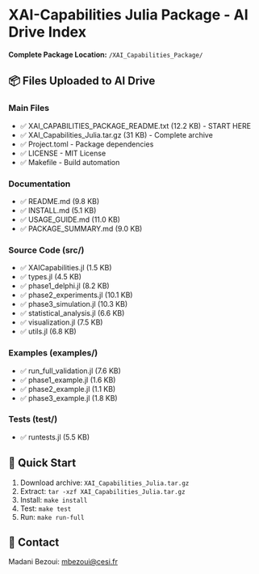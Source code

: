 # XAI-Capabilities Julia Package - AI Drive Index

**Complete Package Location:** `/XAI_Capabilities_Package/`

## 📦 Files Uploaded to AI Drive

### Main Files
- ✅ XAI_CAPABILITIES_PACKAGE_README.txt (12.2 KB) - START HERE
- ✅ XAI_Capabilities_Julia.tar.gz (31 KB) - Complete archive
- ✅ Project.toml - Package dependencies
- ✅ LICENSE - MIT License
- ✅ Makefile - Build automation

### Documentation
- ✅ README.md (9.8 KB)
- ✅ INSTALL.md (5.1 KB)
- ✅ USAGE_GUIDE.md (11.0 KB)
- ✅ PACKAGE_SUMMARY.md (9.0 KB)

### Source Code (src/)
- ✅ XAICapabilities.jl (1.5 KB)
- ✅ types.jl (4.5 KB)
- ✅ phase1_delphi.jl (8.2 KB)
- ✅ phase2_experiments.jl (10.1 KB)
- ✅ phase3_simulation.jl (10.3 KB)
- ✅ statistical_analysis.jl (6.6 KB)
- ✅ visualization.jl (7.5 KB)
- ✅ utils.jl (6.8 KB)

### Examples (examples/)
- ✅ run_full_validation.jl (7.6 KB)
- ✅ phase1_example.jl (1.6 KB)
- ✅ phase2_example.jl (1.1 KB)
- ✅ phase3_example.jl (1.8 KB)

### Tests (test/)
- ✅ runtests.jl (5.5 KB)

## 🚀 Quick Start

1. Download archive: `XAI_Capabilities_Julia.tar.gz`
2. Extract: `tar -xzf XAI_Capabilities_Julia.tar.gz`
3. Install: `make install`
4. Test: `make test`
5. Run: `make run-full`

## 📧 Contact
Madani Bezoui: mbezoui@cesi.fr
